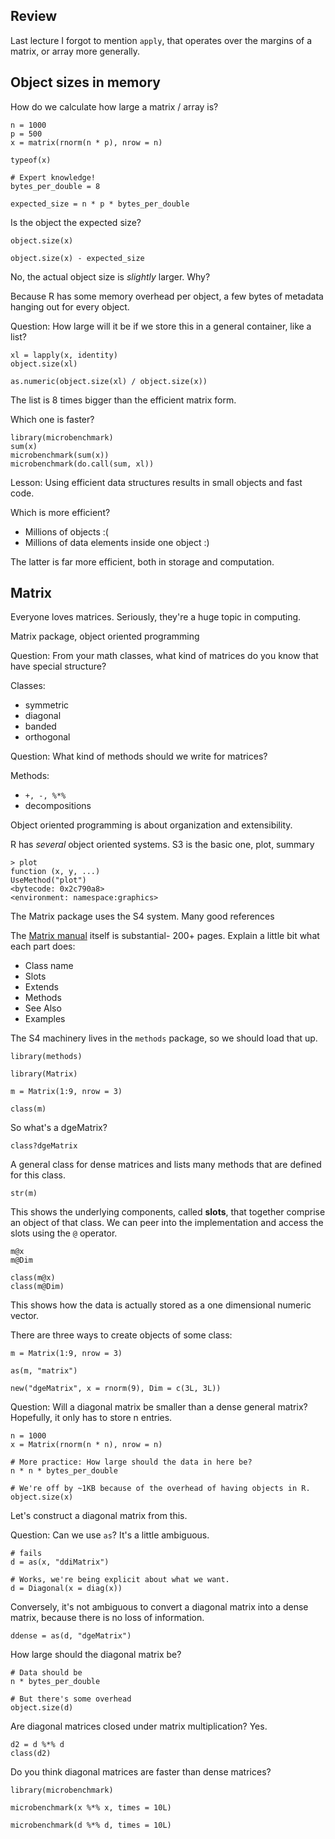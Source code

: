 ## Review

Last lecture I forgot to mention `apply`, that operates over the margins of a matrix, or array more generally.


## Object sizes in memory

How do we calculate how large a matrix / array is?

```{r}
n = 1000
p = 500
x = matrix(rnorm(n * p), nrow = n)

typeof(x)

# Expert knowledge!
bytes_per_double = 8

expected_size = n * p * bytes_per_double
```

Is the object the expected size?

```{r}
object.size(x)

object.size(x) - expected_size 
```

No, the actual object size is _slightly_ larger.
Why?

Because R has some memory overhead per object, a few bytes of metadata hanging out for every object.


Question: How large will it be if we store this in a general container, like a list?

```{r}
xl = lapply(x, identity)
object.size(xl)

as.numeric(object.size(xl) / object.size(x))
```

The list is 8 times bigger than the efficient matrix form.

Which one is faster?

```{r}
library(microbenchmark)
sum(x)
microbenchmark(sum(x))
microbenchmark(do.call(sum, xl))
```

Lesson:
Using efficient data structures results in small objects and fast code.

Which is more efficient?
- Millions of objects   :(
- Millions of data elements inside one object :)

The latter is far more efficient, both in storage and computation.


## Matrix

Everyone loves matrices.
Seriously, they're a huge topic in computing.

Matrix package, object oriented programming

Question: From your math classes, what kind of matrices do you know that have special structure?

Classes:
- symmetric
- diagonal
- banded
- orthogonal

Question: What kind of methods should we write for matrices?

Methods:
- `+, -, %*%`
- decompositions

Object oriented programming is about organization and extensibility.

R has _several_ object oriented systems.
S3 is the basic one, plot, summary

```{r}
> plot
function (x, y, ...)
UseMethod("plot")
<bytecode: 0x2c790a8>
<environment: namespace:graphics>
```

The Matrix package uses the S4 system.
Many good references

The [Matrix manual](https://cran.r-project.org/web/packages/Matrix/Matrix.pdf) itself is substantial- 200+ pages. 
Explain a little bit what each part does:
- Class name
- Slots
- Extends
- Methods
- See Also
- Examples

The S4 machinery lives in the `methods` package, so we should load that up.

```{r}
library(methods)

library(Matrix)

m = Matrix(1:9, nrow = 3)

class(m)
```

So what's a dgeMatrix?

```{r}
class?dgeMatrix
```

A general class for dense matrices and lists many methods that are defined for this class.

```{r}
str(m)
```

This shows the underlying components, called __slots__, that together comprise an object of that class.
We can peer into the implementation and access the slots using the `@` operator.

```{r}
m@x
m@Dim

class(m@x)
class(m@Dim)
```

This shows how the data is actually stored as a one dimensional numeric vector.

There are three ways to create objects of some class:

```{r}
m = Matrix(1:9, nrow = 3)

as(m, "matrix")

new("dgeMatrix", x = rnorm(9), Dim = c(3L, 3L))
```

Question: Will a diagonal matrix be smaller than a dense general matrix?
Hopefully, it only has to store n entries.

```{r}
n = 1000
x = Matrix(rnorm(n * n), nrow = n)

# More practice: How large should the data in here be?
n * n * bytes_per_double

# We're off by ~1KB because of the overhead of having objects in R.
object.size(x)
```

Let's construct a diagonal matrix from this.

Question: Can we use `as`?
It's a little ambiguous.

```{r}
# fails
d = as(x, "ddiMatrix")

# Works, we're being explicit about what we want.
d = Diagonal(x = diag(x))
```

Conversely, it's not ambiguous to convert a diagonal matrix into a dense matrix, because there is no loss of information.

```{r}
ddense = as(d, "dgeMatrix")
```

How large should the diagonal matrix be?

```{r}
# Data should be
n * bytes_per_double

# But there's some overhead
object.size(d)
```

Are diagonal matrices closed under matrix multiplication?
Yes.

```{r}
d2 = d %*% d
class(d2)
```

Do you think diagonal matrices are faster than dense matrices?

```{r}
library(microbenchmark)

microbenchmark(x %*% x, times = 10L)

microbenchmark(d %*% d, times = 10L)
```
